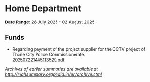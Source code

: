 # Home Department

**Date Range**: 28 July 2025 - 02 August 2025


## Funds
- Regarding payment of the project supplier for the CCTV project of Thane City Police Commissionerate.\
  [202507221445113529.pdf](https://gr.maharashtra.gov.in/Site/Upload/Government%20Resolutions/English/202507221445113529.pdf)


*Archives of earlier summaries are available at http://mahsummary.orgpedia.in/en/archive.html*